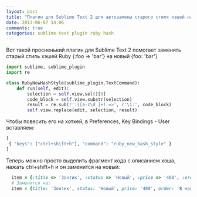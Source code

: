 ```yaml
---
layout: post
title: "Плагин для Sublime Text 2 для автозамены старого стиля хэшей на новый"
date: 2013-06-07 14:06
comments: true
categories: sublime-text plugin ruby hash
---
```


Вот такой просненький плагин для Sublime Text 2 помогает заменять старый стиль хэшей Ruby {:foo => 'bar'} на новый {foo: 'bar'}

``` python
import sublime, sublime_plugin
import re

class RubyNewHashStyle(sublime_plugin.TextCommand):
    def run(self, edit):
        selection = self.view.sel()[0]
        code_block = self.view.substr(selection)
        result = re.sub(r':([a-z\d_]+) =>', r'\1:', code_block)
        self.view.replace(edit, selection, result)
```

Чтобы повесить его на хоткей, в Preferences, Key Bindings - User вставляем:
``` python
[
 { "keys": ["ctrl+shift+h"], "command": "ruby_new_hash_style" }
]
```

Теперь можно просто выделить фрагмент кода с описанием хэша, нажать ctrl+shift+h и он заменится на новый:

``` ruby
  item = {:title => 'Зонтик', :status => 'Новый', :price => '400', :order => 'В наличии'}
  # Заменится на:
  item = {title: 'Зонтик', status: 'Новый', price: '400', order: 'В наличии'}
```